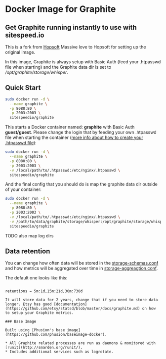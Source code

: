 # Docker Image for Graphite

## Get Graphite running instantly to use with sitespeed.io

This is a fork from [Hopsoft](https://github.com/hopsoft/docker-graphite-statsd) Massive love to Hopsoft for setting up the original image.

In this image, Graphite is always setup with Basic Auth (feed your .htpasswd file when starting) and the Graphite data dir is set to */opt/graphite/storage/whisper*.

## Quick Start

```sh
sudo docker run -d \
  --name graphite \
  -p 8080:80 \
  -p 2003:2003 \
  sitespeedio/graphite
```

This starts a Docker container named: **graphite** with Basic Auth **guest/guest**. Please change the login that by feeding your own .htpasswd file when starting the container ([more info about how to create your .htpasswd file](http://httpd.apache.org/docs/2.2/programs/htpasswd.html)):

```sh
sudo docker run -d \
  --name graphite \
  -p 8080:80 \
  -p 2003:2003 \
  -v /local/path/to/.htpasswd:/etc/nginx/.htpasswd \
  sitespeedio/graphite
```

And the final config that you should do is map the graphite data dir outside of your container:

```sh
sudo docker run -d \
  --name graphite \
  -p 8080:80 \
  -p 2003:2003 \
  -v /local/path/to/.htpasswd:/etc/nginx/.htpasswd \
  -v /path/to/data/graphite/storage/whisper:/opt/graphite/storage/whisper \
  sitespeedio/graphite
```

TODO also map log dirs

## Data retention
You can change how often data will be stored in the  [storage-schemas.conf](https://github.com/sitespeedio/docker-graphite-statsd/blob/master/conf/graphite/storage-schemas.conf) and how metrics will be aggregated over time in [storage-aggreagtion.conf](https://github.com/sitespeedio/docker-graphite-statsd/blob/master/conf/graphite/storage-aggregation.conf).

The default one looks like this:

```

retentions = 5m:1d,15m:21d,30m:730d

It will store data for 2 years, change that if you need to store data longer. Etsy has good [documentation](https://github.com/etsy/statsd/blob/master/docs/graphite.md) on how to setup your Graphite metrics.

### Base Image

Built using [Phusion's base image](https://github.com/phusion/baseimage-docker).

* All Graphite related processes are run as daemons & monitored with [runit](http://smarden.org/runit/).
* Includes additional services such as logrotate.
